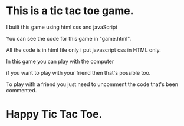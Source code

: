 # This is a tic tac toe game.

I built this game using html css and javaScript

You can see the code for this game in "game.html".

All the code is in html file only i put javascript css in HTML only.

In this game you can play with the computer

if you want to play with your friend then that's possible too.

To play with a friend you just need to uncomment the code that's been commented.

# Happy Tic Tac Toe.

                   